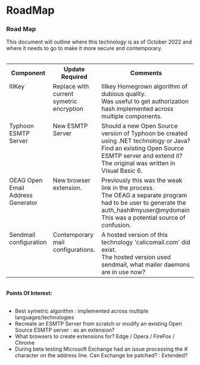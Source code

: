 # RoadMap
<h3>Road Map</h3>

This document will outline where this technology is as of October 2022 and where it needs to go to make it more secure and contemporary.<br/>
<br/>
<table>
<tr><th wrap=nowrap>Component</th><th wrap=nowrap>Update Required</th><th wrap=nowrap>Comments</th></tr>
<tr><td valign=top>IIIKey</td><td valign=top>Replace with current symetric encryption</td><td valign=top>IIIkey Homegrown algorithm of dubious quality.<br/>
                                                                        Was useful to get authorization hash implemented across multiple components.</td></tr>
<tr><td valign=top>Typhoon ESMTP Server</td><td valign=top>New ESMTP Server</td><td valign=top>Should a new Open Source version of Typhoon be created using .NET technology or Java?<br/>
                                     Find an existing Open Source ESMTP server and extend it?<br/>
                                     The original was written in Visual Basic 6.</td></tr>
<tr><td valign=top>OEAG Open Email Address Generator</td><td valign=top>New browser extension.</td><td valign=top>Previously this was the weak link in the process.<br/>
                                                                                 The OEAG a separate program had to be user to generate the<br/>
                                                                                 auth_hash#myuser@mydomain <br/>
                                                                                 This was a potential source of confusion.</td></tr>
<tr><td valign=top>Sendmail configuration</td><td valign=top>Contemporary mail configurations.</td><td valign=top>A hosted version of this technology 'calicomail.com' did exist.<br/>
                                                                                 The hosted version used sendmail, what mailer daemons are in use now?</td></tr>
</table>
<br/>
<b>Points Of Interest:</b><br/>
<br/>
<ul>
  <li>Best symetric algorithm : implemented across multiple languages/technologies</li>
  <li>Recreate an ESMTP Server from scratch or modify an existing Open Source ESMTP server : as an extension?</li>
  <li>What browsers to create extensions for?  Edge / Opera / FireFox / Chrome</li>
  <li>During beta testing Microsoft Exchange had an issue processing the # character on the address line.  Can Exchange be patched? : Extended?</li>
</ul>
